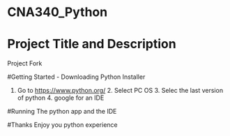 ﻿# CNA340_Python

# Project Title and Description
Project Fork

#Getting Started - Downloading Python Installer
1. Go to https://www.python.org/  2. Select PC OS 3. Selec the last version of python 4. google for an IDE

#Running 
The python app and the IDE 

#Thanks 
Enjoy you python experience 
